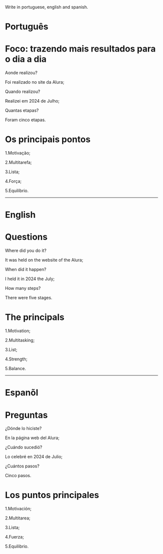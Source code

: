 
Write in portuguese, english and spanish.

# Português

# Foco: trazendo mais resultados para o dia a dia

Aonde realizou?

Foi realizado no site da Alura;

Quando realizou?

Realizei em 2024 de Julho;

Quantas etapas?

Foram cinco etapas.

# Os principais pontos

1.Motivação;

2.Multitarefa;

3.Lista;

4.Força;

5.Equilíbrio. 

--------------------------------------------------------------------------------------------------------------------------------

# English

# 

# Questions

Where did you do it?

It was held on the website of the Alura;

When did it happen?

I held it in 2024 the July;

How many steps?

There were five stages.

# The principals

1.Motivation;

2.Multitasking;

3.List;

4.Strength;

5.Balance.
   
--------------------------------------------------------------------------------------------------------------------------------

# Espanõl

# 


# Preguntas

¿Dónde lo hiciste?

En la página web del Alura;

¿Cuándo sucedió?

Lo celebré en 2024 de Julio;

¿Cuántos pasos?

Cinco pasos.

# Los puntos principales

1.Motivación;

2.Multitarea;

3.Lista;

4.Fuerza;

5.Equilibrio.


